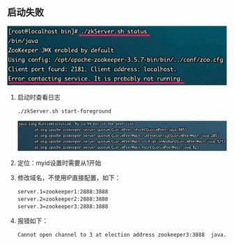 ## 启动失败

![image-20211205001014091](问题排查.assets/image-20211205001014091.png)

1. 启动时查看日志

	```bash
	./zkServer.sh start-foreground
	```

	![image-20211205001054684](问题排查.assets/image-20211205001054684.png)

2. 定位：myid设置时需要从1开始

3. 修改域名，不使用IP直接配置，如下：

	```bash
	server.1=zookeeper1:2888:3888
	server.2=zookeeper2:2888:3888
	server.3=zookeeper3:2888:3888
	```

4. 报错如下：

	```bash
	Cannot open channel to 3 at election address zookeeper3:3888  java.net.UnknownHostException: zookeeper3
	```

	